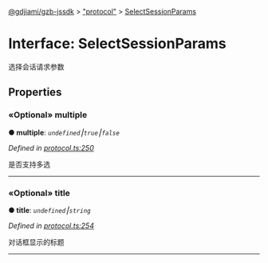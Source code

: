 [@gdjiami/gzb-jssdk](../README.md) > ["protocol"](../modules/_protocol_.md) > [SelectSessionParams](../interfaces/_protocol_.selectsessionparams.md)



# Interface: SelectSessionParams


选择会话请求参数


## Properties
<a id="multiple"></a>

### «Optional» multiple

**●  multiple**:  *`undefined`⎮`true`⎮`false`* 

*Defined in [protocol.ts:250](https://github.com/GDJiaMi/gzb-jssdk/blob/6a995d9/src/protocol.ts#L250)*



是否支持多选




___

<a id="title"></a>

### «Optional» title

**●  title**:  *`undefined`⎮`string`* 

*Defined in [protocol.ts:254](https://github.com/GDJiaMi/gzb-jssdk/blob/6a995d9/src/protocol.ts#L254)*



对话框显示的标题




___


